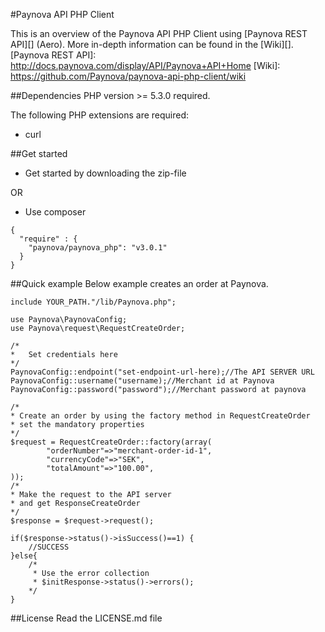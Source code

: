 #Paynova API PHP Client

This is an overview of the Paynova API PHP Client using [Paynova REST API][] (Aero). More in-depth information can be found in the [Wiki][].
[Paynova REST API]: http://docs.paynova.com/display/API/Paynova+API+Home
[Wiki]: https://github.com/Paynova/paynova-api-php-client/wiki

##Dependencies
PHP version >= 5.3.0 required.

The following PHP extensions are required:
* curl

##Get started
* Get started by downloading the zip-file

OR

* Use composer 
```
{
  "require" : {
    "paynova/paynova_php": "v3.0.1"
  }
}
```


##Quick example
Below example creates an order at Paynova.
```
include YOUR_PATH."/lib/Paynova.php";

use Paynova\PaynovaConfig;
use Paynova\request\RequestCreateOrder;

/*
*	Set credentials here
*/
PaynovaConfig::endpoint("set-endpoint-url-here);//The API SERVER URL
PaynovaConfig::username("username);//Merchant id at Paynova
PaynovaConfig::password("password");//Merchant password at paynova

/*
* Create an order by using the factory method in RequestCreateOrder
* set the mandatory properties
*/
$request = RequestCreateOrder::factory(array(
		"orderNumber"=>"merchant-order-id-1",
		"currencyCode"=>"SEK",
		"totalAmount"=>"100.00",
));
/*
* Make the request to the API server
* and get ResponseCreateOrder
*/
$response = $request->request();

if($response->status()->isSuccess()==1) {
	//SUCCESS
}else{
	/*
	 * Use the error collection
	 * $initResponse->status()->errors();
	*/
}
```


##License
Read the LICENSE.md file